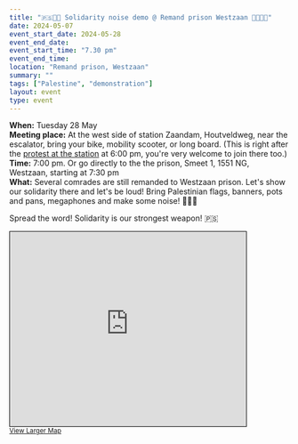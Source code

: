 ```yaml
---
title: "🇵🇸🔻📢 Solidarity noise demo @ Remand prison Westzaan 📢🔻🇵🇸"
date: 2024-05-07
event_start_date: 2024-05-28
event_end_date: 
event_start_time: "7.30 pm"
event_end_time: 
location: "Remand prison, Westzaan"
summary: ""
tags: ["Palestine", "demonstration"]
layout: event
type: event
---
```


**When:** Tuesday 28 May    
**Meeting place:** At the west side of station Zaandam, Houtveldweg, near the escalator, bring your bike, mobility scooter, or long board. (This is right after the [protest at the station](/activiteiten/2024-05-28/lawaaiprotest.en.md) at 6:00 pm, you're very welcome to join there too.)  
**Time:** 7:00 pm. Or go directly to the the prison, Smeet 1, 1551 NG, Westzaan, starting at 7:30 pm    
**What:** Several comrades are still remanded to Westzaan prison. Let's show our solidarity there and let's be loud! Bring Palestinian flags, banners, pots and pans, megaphones and make some noise! 📢📢📢

Spread the word! Solidarity is our strongest weapon! 🇵🇸

<iframe width="425" height="350" src="https://www.openstreetmap.org/export/embed.html?bbox=4.767304658889771%2C52.43143335467911%2C4.77359175682068%2C52.43535806973726&amp;layer=mapnik" style="border: 1px solid black"></iframe><br/><small><a href="https://www.openstreetmap.org/#map=17/52.43340/4.77045">View Larger Map</a></small>